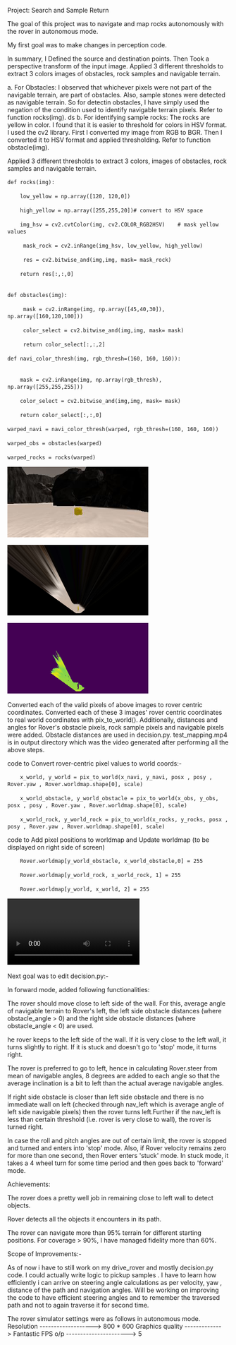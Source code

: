 
Project: Search and Sample Return

The goal of this project was to navigate and map rocks autonomously with the rover in autonomous mode.

My first goal was to make changes in perception code.

In summary, I Defined the source and destination points. Then Took a perspective transform of the input image. Applied 3 different thresholds to extract 3 colors images of obstacles, rock samples and navigable terrain.

a. For Obstacles: I observed that whichever pixels were not part of the navigable terrain, are part of obstacles. Also, sample stones were detected as navigable terrain. So for detectin obstacles, I have simply used the negation of the condition used to identify navigable terrain pixels. Refer to function rocks(img).
ds
b. For identifying sample rocks: The rocks are yellow in color. I found that it is easier to threshold for colors in HSV format. I used the cv2 library. First I converted my image from RGB to BGR. Then I converted it to HSV format and applied thresholding. Refer to function obstacle(img).

Applied 3 different thresholds to extract 3 colors, images of obstacles, rock samples and navigable terrain.

    def rocks(img):
    
        low_yellow = np.array([120, 120,0])

        high_yellow = np.array([255,255,20])# convert to HSV space

        img_hsv = cv2.cvtColor(img, cv2.COLOR_RGB2HSV)    # mask yellow values

         mask_rock = cv2.inRange(img_hsv, low_yellow, high_yellow)

         res = cv2.bitwise_and(img,img, mask= mask_rock)
     
        return res[:,:,0]
        

    def obstacles(img):
    
         mask = cv2.inRange(img, np.array([45,40,30]), np.array([160,120,100]))
    
         color_select = cv2.bitwise_and(img,img, mask= mask)
    
         return color_select[:,:,2]
         
    def navi_color_thresh(img, rgb_thresh=(160, 160, 160)):
    
    
        mask = cv2.inRange(img, np.array(rgb_thresh), np.array([255,255,255]))

        color_select = cv2.bitwise_and(img,img, mask= mask)

        return color_select[:,:,0]
        
    warped_navi = navi_color_thresh(warped, rgb_thresh=(160, 160, 160))

    warped_obs = obstacles(warped)

    warped_rocks = rocks(warped)
    
   ![Alt text](/rock_img.jpg?raw=true)
   
   ![Alt text](/warped_example.jpg?raw=true)
    
   ![Alt text](/Colored_warped_example2.jpg?raw=true)

Converted each of the valid pixels of above images to rover centric coordinates. Converted each of these 3 images' rover centric coordinates to real world coordinates with pix_to_world(). Additionally, distances and angles for Rover's obstacle pixels, rock sample pixels and navigable pixels were added. Obstacle distances are used in decision.py. 
test_mapping.mp4 is in output directory which was the video generated after performing all the above steps.

 code to Convert rover-centric pixel values to world coords:-

        x_world, y_world = pix_to_world(x_navi, y_navi, posx , posy , Rover.yaw , Rover.worldmap.shape[0], scale)

        x_world_obstacle, y_world_obstacle = pix_to_world(x_obs, y_obs, posx , posy , Rover.yaw , Rover.worldmap.shape[0], scale)

        x_world_rock, y_world_rock = pix_to_world(x_rocks, y_rocks, posx , posy , Rover.yaw , Rover.worldmap.shape[0], scale)

  code to Add pixel positions to worldmap and Update worldmap (to be displayed on right side of screen)

        Rover.worldmap[y_world_obstacle, x_world_obstacle,0] = 255

        Rover.worldmap[y_world_rock, x_world_rock, 1] = 255

        Rover.worldmap[y_world, x_world, 2] = 255
      
![Demo](/output/test_mapping.mp4)

Next goal was to edit decision.py:-

 In forward mode, added following functionalities: 
 
 The rover should move close to left side of the wall. For this, average angle of navigable terrain to Rover's left, the left side obstacle distances (where obstacle_angle > 0) and the right side obstacle distances (where obstacle_angle < 0) are used.
 
 he rover keeps to the left side of the wall. If it is very close to the left wall, it turns slightly to right. If it is stuck and doesn't go to 'stop' mode, it turns right. 

 The rover is preferred to go to left, hence in calculating Rover.steer from mean of navigable angles, 8 degrees are added to each angle so that the average inclination is a bit to left than the actual average navigable angles.
 
If right side obstacle is closer than left side obstacle and there is no immediate wall on left (checked through nav_left which is average angle of left side navigable pixels) then the rover turns left.Further if the nav_left is less than certain threshold (i.e. rover is very close to wall), the rover is turned right.

In case the roll and pitch angles are out of certain limit, the rover is stopped and turned and enters into 'stop' mode. Also, if Rover velocity remains zero for more than one second, then Rover enters 'stuck' mode. In stuck mode, it takes a 4 wheel turn for some time period and then goes back to 'forward' mode. 
 
Achievements:

The rover does a pretty well job in remaining close to left wall to detect objects. 

Rover detects all the objects it encounters in its path.

The rover can navigate more than 95% terrain for different starting positions.
For coverage > 90%, I have managed fidelity more than 60%.

Scope of Improvements:-

As of now i have to still work on my drive_rover and mostly decision.py code. I could actually write logic to pickup samples . I have to learn how efficiently i can arrive on steering angle calculations as per velocity, yaw , distance of the path and navigation angles. Will be working on improving the code to have efficient steering angles and to remember the traversed path and not to again traverse it for second time.

The rover simulator settings were as follows in autonomous mode.
Resolution -------------------> 800 * 600
Graphics quality -------------> Fantastic
FPS o/p ----------------------> 5
